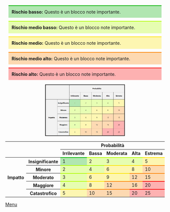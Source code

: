 


<style type="text/css">


table {
    border-collapse: collapse;
    table-layout: fixed;
    width: 100%;
}


.div{
    padding:10px;
    margin:10px;
}

.medium { background-color:rgba(252, 227, 3, 0.3);border-top-style: solid;
border-top-width: 2px;border-top-color: rgb(252, 227, 3);}

.medium_low { background-color:rgba(177, 252, 3, 0.3); border-top-color: rgb(177, 252, 3);border-top-style: solid;
border-top-width: 2px;}
.low { background-color:rgba(0, 175, 0, 0.3); border-top-color: rgb(0, 175, 0);border-top-style: solid;
border-top-width: 2px;}
.medium_high { background-color:rgba(252, 132, 3, 0.3);border-top-color: rgb(252, 132, 3);border-top-style: solid;
border-top-width: 2px;}
.high { background-color:rgba(250, 0, 0, 0.3);border-top-color: rgb(250, 0, 0);border-top-style: solid;
border-top-width: 2px;}
</style>

<div class ="low div">
<strong>Rischio basso:</strong> Questo è un blocco note importante.
</div>

<div class ="medium_low div">
<strong>Rischio medio basso:</strong> Questo è un blocco note importante.
</div>

<div class ="medium div">
<strong>Rischio medio:</strong> Questo è un blocco note importante.
</div>

<div class ="medium_high div">
<strong>Rischio medio alto:</strong> Questo è un blocco note importante.
</div>

<div class ="high div">
<strong>Rischio alto:</strong> Questo è un blocco note importante.
</div>



<p align="center">
  <img src="../../img/tabella_finale.png" alt="Tabella rischi" width= 50% />
</p>



<table>
    <tr>
        <th colspan="2" rowspan="2"></th>
        <th colspan="5">Probabilità</th>
    </tr>
    <tr>
        <th >Irrilevante</th>
        <th >Bassa      </th>
        <th >Moderata   </th>
        <th >Alta       </th>
        <th >Estrema    </th>
    </tr>
    <tr>
        <th rowspan="5">Impatto</th>
        <th>Insignificante</th>
        <td class="low">1</td>
        <td class="medium_low">2</td>
        <td class="medium_low">3</td>
        <td class="medium_low">4</td>
        <td class="medium">5</td>
    </tr>
    <tr>
        <th>Minore</th>
        <td class="medium_low">2</td>
        <td class="medium_low">4</td>
        <td class="medium">6</td>
        <td class="medium">8</td>
        <td class="medium_high">10</td>
    </tr>
    <tr>
        <th>Moderato</th>
        <td class="medium_low">3</td>
        <td class="medium">6</td>
        <td class="medium">9</td>
        <td class="medium_high">12</td>
        <td class="medium_high">15</td>
    </tr>
    <tr>
        <th>Maggiore</th>
        <td class="medium_low">4</td>
        <td class="medium">8</td>
        <td class="medium_high">12</td>
        <td class="medium_high">16</td>
        <td class="high">20</td>
    </tr>
    <tr>
        <th>Catastrofico</th>
        <td class="medium">5</td>
        <td class="medium_high">10</td>
        <td class="medium_high">15</td>
        <td class="high">20</td>
        <td class="high">25</td>
    </tr>
</table>

[Menu](../../index.md)